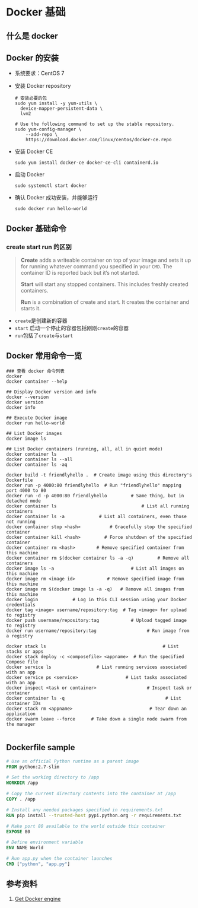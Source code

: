 # Docker 基础



## 什么是 docker



## Docker 的安装

- 系统要求：CentOS 7

- 安装 Docker repository

  ```shell
  # 安装必要的包
  sudo yum install -y yum-utils \
    device-mapper-persistent-data \
    lvm2
  
  # Use the following command to set up the stable repository.
  sudo yum-config-manager \
      --add-repo \
      https://download.docker.com/linux/centos/docker-ce.repo
  ```

- 安装 Docker CE

  ```shell
  sudo yum install docker-ce docker-ce-cli containerd.io
  ```

- 启动 Docker

  ```shell
  sudo systemctl start docker
  ```

- 确认 Docker 成功安装，并能够运行

  ```shell
  sudo docker run hello-world
  ```

## Docker 基础命令

### create start run 的区别

> **Create** adds a writeable container on top of your image and sets it up for running whatever command you specified in your `CMD`. The container ID is reported back but it’s not started.
>
> **Start** will start any stopped containers. This includes freshly created containers.
>
> **Run** is a combination of create and start. It creates the container and starts it.

- `create`是创建新的容器
- `start` 启动一个停止的容器包括刚刚`create`的容器
- `run`包括了`create`与`start`

## Docker 常用命令一览

```shell
### 查看 docker 命令列表
docker
docker container --help

## Display Docker version and info
docker --version
docker version
docker info

## Execute Docker image
docker run hello-world

## List Docker images
docker image ls

## List Docker containers (running, all, all in quiet mode)
docker container ls
docker container ls --all
docker container ls -aq

docker build -t friendlyhello .  # Create image using this directory's Dockerfile
docker run -p 4000:80 friendlyhello  # Run "friendlyhello" mapping port 4000 to 80
docker run -d -p 4000:80 friendlyhello         # Same thing, but in detached mode
docker container ls                                # List all running containers
docker container ls -a             # List all containers, even those not running
docker container stop <hash>           # Gracefully stop the specified container
docker container kill <hash>         # Force shutdown of the specified container
docker container rm <hash>        # Remove specified container from this machine
docker container rm $(docker container ls -a -q)         # Remove all containers
docker image ls -a                             # List all images on this machine
docker image rm <image id>            # Remove specified image from this machine
docker image rm $(docker image ls -a -q)   # Remove all images from this machine
docker login             # Log in this CLI session using your Docker credentials
docker tag <image> username/repository:tag  # Tag <image> for upload to registry
docker push username/repository:tag            # Upload tagged image to registry
docker run username/repository:tag                   # Run image from a registry

docker stack ls                                            # List stacks or apps
docker stack deploy -c <composefile> <appname>  # Run the specified Compose file
docker service ls                 # List running services associated with an app
docker service ps <service>                  # List tasks associated with an app
docker inspect <task or container>                   # Inspect task or container
docker container ls -q                                      # List container IDs
docker stack rm <appname>                             # Tear down an application
docker swarm leave --force      # Take down a single node swarm from the manager


```

## Dockerfile sample

```dockerfile
# Use an official Python runtime as a parent image
FROM python:2.7-slim

# Set the working directory to /app
WORKDIR /app

# Copy the current directory contents into the container at /app
COPY . /app

# Install any needed packages specified in requirements.txt
RUN pip install --trusted-host pypi.python.org -r requirements.txt

# Make port 80 available to the world outside this container
EXPOSE 80

# Define environment variable
ENV NAME World

# Run app.py when the container launches
CMD ["python", "app.py"]
```



## 参考资料

1. [Get Docker engine](https://docs.docker.com/install/linux/docker-ce/centos/)